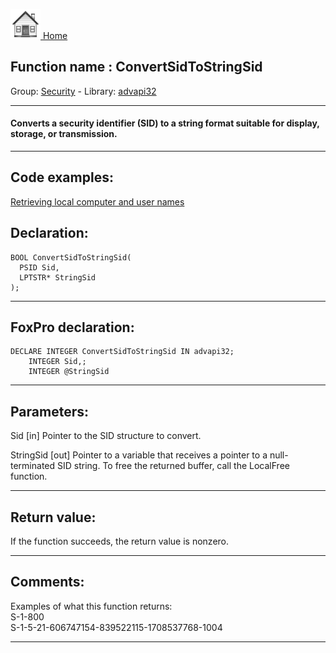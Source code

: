 [<img src="../../images/home.png"> Home ](https://github.com/VFPX/Win32API)  

## Function name : ConvertSidToStringSid
Group: [Security](../../functions_group.md#Security)  -  Library: [advapi32](../../Libraries.md#advapi32)  
***  


#### Converts a security identifier (SID) to a string format suitable for display, storage, or transmission.
***  


## Code examples:
[Retrieving local computer and user names](../../samples/sample_041.md)  

## Declaration:
```foxpro  
BOOL ConvertSidToStringSid(
  PSID Sid,
  LPTSTR* StringSid
);  
```  
***  


## FoxPro declaration:
```foxpro  
DECLARE INTEGER ConvertSidToStringSid IN advapi32;
	INTEGER Sid,;
	INTEGER @StringSid  
```  
***  


## Parameters:
Sid 
[in] Pointer to the SID structure to convert. 

StringSid 
[out] Pointer to a variable that receives a pointer to a null-terminated SID string. To free the returned buffer, call the LocalFree function.   
***  


## Return value:
If the function succeeds, the return value is nonzero.  
***  


## Comments:
Examples of what this function returns:  
S-1-800  
S-1-5-21-606747154-839522115-1708537768-1004  
  
***  

